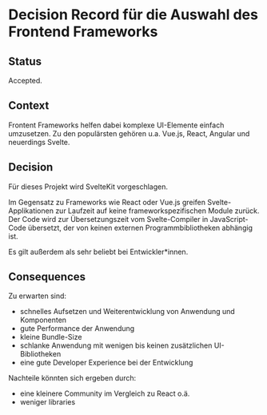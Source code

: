 # Decision Record für die Auswahl des Frontend Frameworks

## Status

Accepted.

## Context

Frontent Frameworks helfen dabei komplexe UI-Elemente einfach umzusetzen.
Zu den populärsten gehören u.a. Vue.js, React, Angular und neuerdings Svelte.

## Decision

Für dieses Projekt wird SvelteKit vorgeschlagen.

Im Gegensatz zu Frameworks wie React oder Vue.js greifen Svelte-Applikationen zur Laufzeit auf keine frameworkspezifischen Module zurück. Der Code wird zur Übersetzungszeit vom Svelte-Compiler in JavaScript-Code übersetzt, der von keinen externen Programmbibliotheken abhängig ist.

Es gilt außerdem als sehr beliebt bei Entwickler*innen.

## Consequences

Zu erwarten sind:

* schnelles Aufsetzen und Weiterentwicklung von Anwendung und Komponenten
* gute Performance der Anwendung
* kleine Bundle-Size
* schlanke Anwendung mit wenigen bis keinen zusätzlichen UI-Bibliotheken
* eine gute Developer Experience bei der Entwicklung

Nachteile könnten sich ergeben durch:

* eine kleinere Community im Vergleich zu React o.ä.
* weniger libraries
